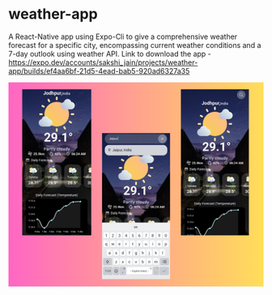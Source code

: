 # weather-app

A React-Native app using Expo-Cli to give a comprehensive weather forecast for a specific city, encompassing current weather conditions and a 7-day outlook using weather API. Link to download the app - https://expo.dev/accounts/sakshi_jain/projects/weather-app/builds/ef4aa6bf-21d5-4ead-bab5-920ad6327a35

![Screenshot](./screenshot.png)
